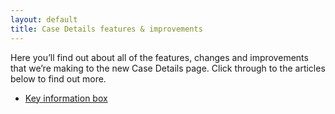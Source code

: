 ```yaml
---
layout: default
title: Case Details features & improvements
---
```


Here you’ll find out about all of the features, changes and improvements that we’re making to the new Case Details page. Click through to the articles below to find out more.

- [Key information box](key-information-box)
